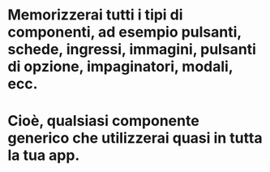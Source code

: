 # Memorizzerai tutti i tipi di componenti, ad esempio pulsanti, schede, ingressi, immagini, pulsanti di opzione, impaginatori, modali, ecc.
# Cioè, qualsiasi componente generico che utilizzerai quasi in tutta la tua app.
